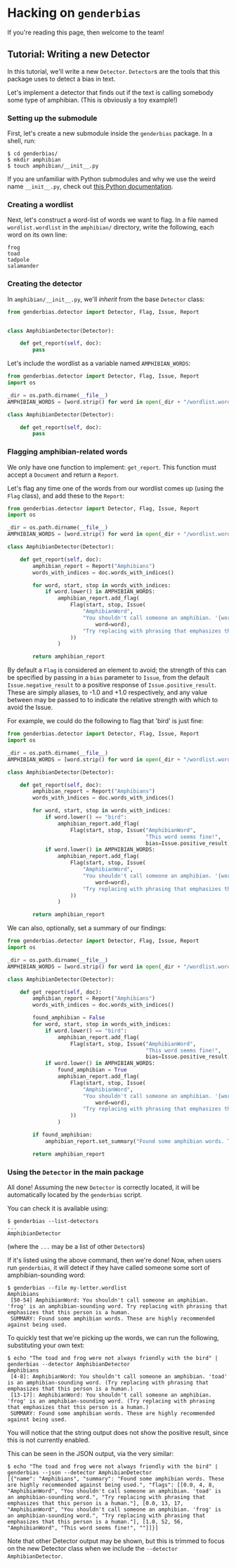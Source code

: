 # Hacking on `genderbias`

If you're reading this page, then welcome to the team!

## Tutorial: Writing a new Detector

In this tutorial, we'll write a new `Detector`. `Detector`s are the tools that this package uses to detect a bias in text.

Let's implement a detector that finds out if the text is calling somebody some type of amphibian. (This is obviously a toy example!)

### Setting up the submodule

First, let's create a new submodule inside the `genderbias` package. In a shell, run:

```
$ cd genderbias/
$ mkdir amphibian
$ touch amphibian/__init__.py
```

If you are unfamiliar with Python submodules and why we use the weird name `__init__.py`, check out [this Python documentation](https://docs.python.org/3/tutorial/modules.html).


### Creating a wordlist

Next, let's construct a word-list of words we want to flag. In a file named `wordlist.wordlist` in the `amphibian/` directory, write the following, each word on its own line:

```
frog
toad
tadpole
salamander
```

### Creating the detector

In `amphibian/__init__.py`, we'll _inherit_ from the base `Detector` class:

```python
from genderbias.detector import Detector, Flag, Issue, Report


class AmphibianDetector(Detector):

    def get_report(self, doc):
        pass
```

Let's include the wordlist as a variable named `AMPHIBIAN_WORDS`:

```python
from genderbias.detector import Detector, Flag, Issue, Report
import os

_dir = os.path.dirname(__file__)
AMPHIBIAN_WORDS = [word.strip() for word in open(_dir + "/wordlist.wordlist", 'r').readlines()]

class AmphibianDetector(Detector):

    def get_report(self, doc):
        pass
```

### Flagging amphibian-related words

We only have one function to implement: `get_report`. This function must accept a `Document` and return a `Report`.

Let's flag any time one of the words from our wordlist comes up (using the `Flag` class), and add these to the `Report`:

```python
from genderbias.detector import Detector, Flag, Issue, Report
import os

_dir = os.path.dirname(__file__)
AMPHIBIAN_WORDS = [word.strip() for word in open(_dir + "/wordlist.wordlist", 'r').readlines()]

class AmphibianDetector(Detector):

    def get_report(self, doc):
        amphibian_report = Report("Amphibians")
        words_with_indices = doc.words_with_indices()

        for word, start, stop in words_with_indices:
            if word.lower() in AMPHIBIAN_WORDS:
                amphibian_report.add_flag(
                    Flag(start, stop, Issue(
                        "AmphibianWord",
                        "You shouldn't call someone an amphibian. '{word}' is an amphibian-sounding word.".format(
                            word=word),
                        "Try replacing with phrasing that emphasizes that this person is a human."
                    ))
                )

        return amphibian_report

```

By default a `Flag` is considered an element to avoid; the strength of this can
be specified by passing in a `bias` parameter to `Issue`, from the default
`Issue.negative_result` to a positive response of `Issue.positive_result`.
These are simply aliases, to -1.0 and +1.0 respectively, and any value between
may be passed to to indicate the relative strength with which to avoid the
Issue.

For example, we could do the following to flag that 'bird' is just fine:

```python
from genderbias.detector import Detector, Flag, Issue, Report
import os

_dir = os.path.dirname(__file__)
AMPHIBIAN_WORDS = [word.strip() for word in open(_dir + "/wordlist.wordlist", 'r').readlines()]

class AmphibianDetector(Detector):

    def get_report(self, doc):
        amphibian_report = Report("Amphibians")
        words_with_indices = doc.words_with_indices()

        for word, start, stop in words_with_indices:
            if word.lower() == "bird":
                amphibian_report.add_flag(
                    Flag(start, stop, Issue("AmphibianWord",
                                            "This word seems fine!",
                                            bias=Issue.positive_result)))
            if word.lower() in AMPHIBIAN_WORDS:
                amphibian_report.add_flag(
                    Flag(start, stop, Issue(
                        "AmphibianWord",
                        "You shouldn't call someone an amphibian. '{word}' is an amphibian-sounding word.".format(
                            word=word),
                        "Try replacing with phrasing that emphasizes that this person is a human."
                    ))
                )

        return amphibian_report

```

We can also, optionally, set a summary of our findings:

```python
from genderbias.detector import Detector, Flag, Issue, Report
import os

_dir = os.path.dirname(__file__)
AMPHIBIAN_WORDS = [word.strip() for word in open(_dir + "/wordlist.wordlist", 'r').readlines()]

class AmphibianDetector(Detector):

    def get_report(self, doc):
        amphibian_report = Report("Amphibians")
        words_with_indices = doc.words_with_indices()

        found_amphibian = False
        for word, start, stop in words_with_indices:
            if word.lower() == "bird":
                amphibian_report.add_flag(
                    Flag(start, stop, Issue("AmphibianWord",
                                            "This word seems fine!",
                                            bias=Issue.positive_result)))
            if word.lower() in AMPHIBIAN_WORDS:
                found_amphibian = True
                amphibian_report.add_flag(
                    Flag(start, stop, Issue(
                        "AmphibianWord",
                        "You shouldn't call someone an amphibian. '{word}' is an amphibian-sounding word.".format(
                            word=word),
                        "Try replacing with phrasing that emphasizes that this person is a human."
                    ))
                )

        if found_amphibian:
            amphibian_report.set_summary("Found some amphibian words. These are highly recommended against being used.")

        return amphibian_report

```

### Using the `Detector` in the main package

All done! Assuming the new `Detector` is correctly located, it will be automatically located by the `genderbias` script.

You can check it is available using:
```shell
$ genderbias --list-detectors
...
AmphibianDetector
```
(where the `...` may be a list of other `Detector`s)

If it's listed using the above command, then we're done! Now, when users run `genderbias`, it will detect if they have called someone some sort of amphibian-sounding word:

```shell
$ genderbias --file my-letter.wordlist
Amphibians
 [50-54] AmphibianWord: You shouldn't call someone an amphibian. 'frog' is an amphibian-sounding word. Try replacing with phrasing that emphasizes that this person is a human.
 SUMMARY: Found some amphibian words. These are highly recommended against being used.
```

To quickly test that we're picking up the words, we can run the following, substituting your own text:

```shell
$ echo "The toad and frog were not always friendly with the bird" | genderbias --detector AmphibianDetector
Amphibians
 [4-8]: AmphibianWord: You shouldn't call someone an amphibian. 'toad' is an amphibian-sounding word. (Try replacing with phrasing that emphasizes that this person is a human.)
 [13-17]: AmphibianWord: You shouldn't call someone an amphibian. 'frog' is an amphibian-sounding word. (Try replacing with phrasing that emphasizes that this person is a human.)
 SUMMARY: Found some amphibian words. These are highly recommended against being used.
```

You will notice that the string output does not show the positive result, since this is not currently enabled.

This can be seen in the JSON output, via the very similar:

```shell
$ echo "The toad and frog were not always friendly with the bird" | genderbias --json --detector AmphibianDetector
[{"name": "Amphibians", "summary": "Found some amphibian words. These are highly recommended against being used.", "flags": [[0.0, 4, 8, "AmphibianWord", "You shouldn't call someone an amphibian. 'toad' is an amphibian-sounding word.", "Try replacing with phrasing that emphasizes that this person is a human."], [0.0, 13, 17, "AmphibianWord", "You shouldn't call someone an amphibian. 'frog' is an amphibian-sounding word.", "Try replacing with phrasing that emphasizes that this person is a human."], [1.0, 52, 56, "AmphibianWord", "This word seems fine!", ""]]}]
```

Note that other Detector output may be shown, but this is trimmed to focus on the new Detector class when we include the `--detector AmphibianDetector`.
